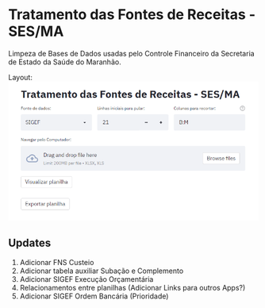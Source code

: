 # Tratamento das Fontes de Receitas - SES/MA

Limpeza de Bases de Dados usadas pelo Controle Financeiro da Secretaria de Estado da Saúde do Maranhão.

Layout:
![](front.png)

## Updates

1. Adicionar FNS Custeio
2. Adicionar tabela auxiliar Subação e Complemento
3. Adicionar SIGEF Execução Orçamentária
4. Relacionamentos entre planilhas (Adicionar Links para outros Apps?)
5. Adicionar SIGEF Ordem Bancária (Prioridade)